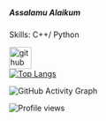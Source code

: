 ##### Assalamu Alaikum

Skills: C++/ Python

[<img src='https://cdn.jsdelivr.net/npm/simple-icons@3.0.1/icons/github.svg' alt='github' height='40'>](https://github.com/mariamsafa)  
[![Top Langs](https://github-readme-stats.vercel.app/api/top-langs/?username=mariamsafa)](https://github.com/anuraghazra/github-readme-stats)

![GitHub Activity Graph](https://activity-graph.herokuapp.com/graph?username=mariamsafa)  

![Profile views](https://gpvc.arturio.dev/mariamsafa)  

